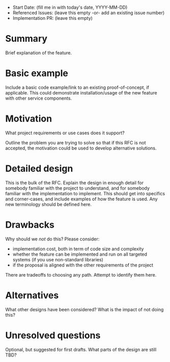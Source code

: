 - Start Date: (fill me in with today's date, YYYY-MM-DD)
- Referenced Issues: (leave this empty -or- add an existing issue number)
- Implementation PR: (leave this empty)

# Summary

Brief explanation of the feature.

# Basic example

Include a basic code example/link to an existing proof-of-concept, if applicable.
This could demonstrate installation/usage of the new feature with other
service components.

# Motivation

What project requirements or use cases does it support?

Outline the problem you are trying to solve so that if this RFC is not accepted,
the motivation could be used to develop alternative solutions.

# Detailed design

This is the bulk of the RFC. Explain the design in enough detail for somebody
familiar with the project to understand, and for somebody familiar with the
implementation to implement. This should get into specifics and corner-cases,
and include examples of how the feature is used. Any new terminology should be
defined here.

# Drawbacks

Why should we *not* do this? Please consider:

- implementation cost, both in term of code size and complexity
- whether the feature can be implemented and run on all targeted systems
(if you use non-standard libraries)
- if the proposal is aligned with the other requirements of the project

There are tradeoffs to choosing any path. Attempt to identify them here.

# Alternatives

What other designs have been considered? What is the impact of not doing this?

# Unresolved questions

Optional, but suggested for first drafts. What parts of the design are still
TBD?
